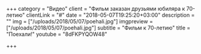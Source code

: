 +++
category = "Видео"
client = "Фильм заказан друзьями юбиляра к 70-летию"
clientLink = "#"
date = "2018-05-07T19:25:20+03:00"
description = ""
img = ["/uploads/2018/05/07/poehali.jpg"]
imgpreview = ["/uploads/2018/05/07/poehali.jpg"]
subtitle = "Фильм к 70-летию"
title = "Поехали!"
youtube = "8dFKPYQOW48"

+++
